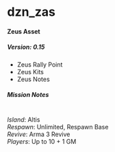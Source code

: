 # dzn_zas
#### Zeus Asset
##### Version: 0.15

- Zeus Rally Point 
- Zeus Kits
- Zeus Notes

##### Mission Notes

<br />_Island_: Altis
<br />_Respawn_: Unlimited, Respawn Base
<br />_Revive_: Arma 3 Revive
<br />_Players_: Up to 10 + 1 GM
